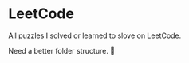 # LeetCode

All puzzles I solved or learned to slove on LeetCode.

Need a better folder structure. 🧐
